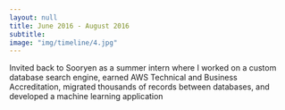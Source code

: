 ```yaml
---
layout: null
title: June 2016 - August 2016
subtitle:
image: "img/timeline/4.jpg"
---
```

Invited back to Sooryen as a summer intern where I worked on a custom database search engine, earned AWS Technical and Business Accreditation, migrated thousands of records between databases, and developed a machine learning application